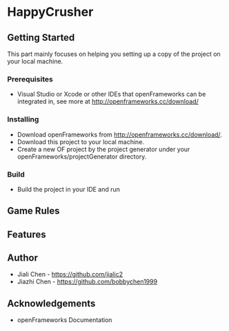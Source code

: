 # HappyCrusher
## Getting Started
This part mainly focuses on helping you setting up a copy of the project on your local machine.
### Prerequisites
- Visual Studio or Xcode or other IDEs that openFrameworks can be integrated in, see more at http://openframeworks.cc/download/
### Installing
- Download openFrameworks from http://openframeworks.cc/download/.
- Download this project to your local machine.
- Create a new OF project by the project generator under your openFrameworks/projectGenerator directory.
### Build
- Build the project in your IDE and run
## Game Rules

## Features

## Author
- Jiali Chen - https://github.com/jialic2
- Jiazhi Chen - https://github.com/bobbychen1999
## Acknowledgements
- openFrameworks Documentation

